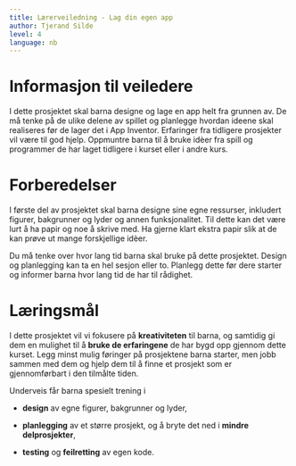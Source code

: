 ```yaml
---
title: Lærerveiledning - Lag din egen app
author: Tjerand Silde
level: 4
language: nb
---
```



# Informasjon til veiledere

I dette prosjektet skal barna designe og lage en app helt fra grunnen av. De må
tenke på de ulike delene av spillet og planlegge hvordan ideene skal realiseres
før de lager det i App Inventor. Erfaringer fra tidligere prosjekter vil være
til god hjelp. Oppmuntre barna til å bruke idèer fra spill og programmer de har
laget tidligere i kurset eller i andre kurs.


# Forberedelser

I første del av prosjektet skal barna designe sine egne ressurser, inkludert
figurer, bakgrunner og lyder og annen funksjonalitet. Til dette kan det være
lurt å ha papir og noe å skrive med. Ha gjerne klart ekstra papir slik at de kan
prøve ut mange forskjellige idèer.

Du må tenke over hvor lang tid barna skal bruke på dette prosjektet. Design og
planlegging kan ta en hel sesjon eller to. Planlegg dette før dere starter og
informer barna hvor lang tid de har til rådighet.


# Læringsmål

I dette prosjektet vil vi fokusere på __kreativiteten__ til barna, og samtidig
gi dem en mulighet til å __bruke de erfaringene__ de har bygd opp gjennom dette
kurset. Legg minst mulig føringer på prosjektene barna starter, men jobb sammen
med dem og hjelp dem til å finne et prosjekt som er gjennomførbart i den
tilmålte tiden.

Underveis får barna spesielt trening i

+ __design__ av egne figurer, bakgrunner og lyder,

+ __planlegging__ av et større prosjekt, og å bryte det ned i __mindre
  delprosjekter__,

+ __testing__ og __feilretting__ av egen kode.
